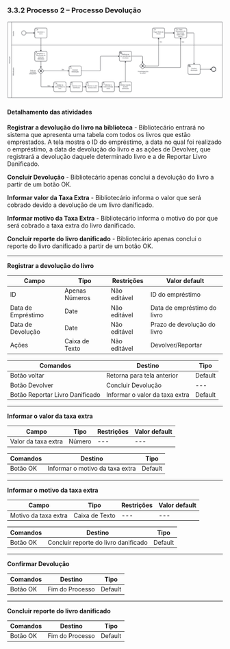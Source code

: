 ### 3.3.2 Processo 2 – Processo Devolução

![Processo Devolução](images/ProcessoDevolucaoAtualizado.png "Modelo BPMN do Processo 2.")



#### **Detalhamento das atividades**
**Registrar a devolução do livro na biblioteca** - Bibliotecário entrará no sistema que apresenta uma tabela com todos os livros que estão emprestados. A tela mostra o ID do empréstimo, a data no qual foi realizado o empréstimo, a data de devolução do livro e as ações de Devolver, que registrará a devolução daquele determinado livro e a de Reportar Livro Danificado.

**Concluir Devolução** - Bibliotecário apenas conclui a devolução do livro a partir de um botão OK.

**Informar valor da Taxa Extra** - Bibliotecário informa o valor que será cobrado devido a devolução de um livro danificado.

**Informar motivo da Taxa Extra** - Bibliotecário informa o motivo do por que será cobrado a taxa extra do livro danificado.

**Concluir reporte do livro danificado** - Bibliotecário apenas conclui o reporte do livro danificado a partir de um botão OK.


___________________________________________________________________________________________________________________________________

**Registrar a devolução do livro**

| Campo       | Tipo         | Restrições | Valor default |
| ---             | ---              | ---            | ---               |
| ID    | Apenas Números   | Não editável  | ID do empréstimo          |
| Data de Empréstimo      | Date     | Não editável  | Data de empréstimo do livro            |
| Data de Devolução | Date  | Não editável            | Prazo de devolução do livro                |
| Ações |  Caixa de Texto        | Não editável | Devolver/Reportar |

| Comandos         |  Destino                   | Tipo          |
| ---                  | ---                            | ---               |
| Botão voltar         | Retorna para tela anterior     | Default           |
| Botão Devolver        | Concluir Devolução               | ---               |
| Botão Reportar Livro Danificado        | Informar o valor da taxa extra  | Default          |
___________________________________________________________________________________________________________________________________

**Informar o valor da taxa extra**

| **Campo**       | **Tipo**         | **Restrições** | **Valor default** |
| ---             | ---              | ---            | ---               |
| Valor da taxa extra     | Número          | ---            | ---               |

| **Comandos**         |  **Destino**                   | **Tipo**          |
| ---                  | ---                            | ---               |
| Botão OK | Informar o motivo da taxa extra | Default |    

___________________________________________________________________________________________________________________________________

**Informar o motivo da taxa extra**

| **Campo**       | **Tipo**         | **Restrições** | **Valor default** |
| ---             | ---              | ---            | ---               |
| Motivo da taxa extra     | Caixa de Texto          | ---            | ---               |

| **Comandos**         |  **Destino**                   | **Tipo**          |
| ---                  | ---                            | ---               |
| Botão OK | Concluir reporte do livro danificado | Default |    

___________________________________________________________________________________________________________________________________

**Confirmar Devolução**

| **Comandos**         |  **Destino**                   | **Tipo**          |
| ---                  | ---                            | ---               |
| Botão OK | Fim do Processo | Default |    

___________________________________________________________________________________________________________________________________

**Concluir reporte do livro danificado**

| **Comandos**         |  **Destino**                   | **Tipo**          |
| ---                  | ---                            | ---               |
| Botão OK | Fim do Processo | Default |    

